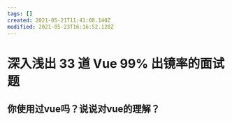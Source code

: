 ```yaml
---
tags: []
created: 2021-05-21T11:41:08.140Z
modified: 2021-05-23T16:16:52.128Z
---
```

# 深入浅出 33 道 Vue 99% 出镜率的面试题
## 你使用过vue吗？说说对vue的理解？



